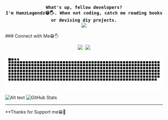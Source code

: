 <!-- Inspiration: https://github.com/Waishnav -->
<p align="center"><samp><b>
  What's up, fellow developers?
  <br>
  I'm HamzLegendz😁🖐️. When not coding, catch me reading books or devising diy projects.
  <br>
  <img src="https://readme-typing-svg.herokuapp.com?font=Cascadia+Code&duration=4000&pause=1000&color=D16AFF&size=16&width=520&center=true&lines=I+code+with+purpose%2C+shaping+pixels+and+possibilities%2C+;and+unravel+the+mysteries+of+technology." />
  <br>
</b></samp></p>
### Connect with Me😁🖐️
<br>

<p align="center"><samp>
<a href="[https://https://instagram.com/hamz.010___" target="_blank" style="text-decoration: none !important"><img src="https://img.shields.io/badge/Instagram-E4405F?style=flat-square&logo=instagram&logoColor=white" /></a>
<a href="[https://https://wa.me/66962130137" target="_blank" style="text-decoration: none !important"><img src="https://img.shields.io/badge/WhatsApp-25D366?style=flat-square&logo=whatsapp&logoColor=white" /></a>
</samp></p>


![Snake animation](https://github.com/cutePanda123/cutePanda123/blob/output/github-contribution-grid-snake.svg)

<!-- ![GitHub stats](https://github-readme-stats.vercel.app/api?username=cutePanda123&show_icons=true&hide_border=true&custom_title=GitHub%20Stats) -->

<!-- [![Top Languages](https://github-readme-stats.vercel.app/api/top-langs/?username=cutePanda123&layout=compact&hide_border=true)](https://github.com/cutePanda123/github-readme-stats) -->

<!-- 📊 &nbsp;**This week I spent my time on**

![wakatime stats](https://github-readme-stats-taupe-two.vercel.app/api/wakatime?username=cutePanda123&hide_title=true&hide_border=true&langs_count=5&bg_color=00000000&text_color=777) -->
 ![Alt text](https://spotify-recently-played-readme.vercel.app/api?user=31ep4t7scar2rluyqqib6vkd3esm)
![GitHub Stats](https://github-readme-stats.vercel.app/api?username=HamzLegendz&show_icons=true&theme=tokyonight)


---

**Thanks for Support me😁🌟
